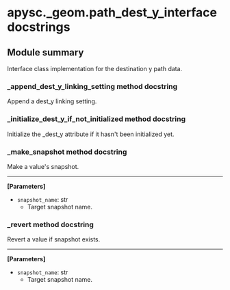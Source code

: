# apysc._geom.path_dest_y_interface docstrings

## Module summary

Interface class implementation for the destination y path data.

### _append_dest_y_linking_setting method docstring

Append a dest_y linking setting.

### _initialize_dest_y_if_not_initialized method docstring

Initialize the _dest_y attribute if it hasn't been initialized yet.

### _make_snapshot method docstring

Make a value's snapshot.<hr>

**[Parameters]**

- `snapshot_name`: str
  - Target snapshot name.

### _revert method docstring

Revert a value if snapshot exists.<hr>

**[Parameters]**

- `snapshot_name`: str
  - Target snapshot name.
